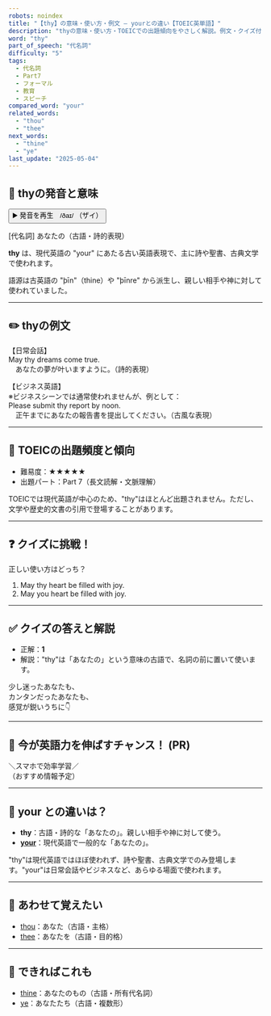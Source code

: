 ```yaml
---
robots: noindex
title: "【thy】の意味・使い方・例文 ― yourとの違い【TOEIC英単語】"
description: "thyの意味・使い方・TOEICでの出題傾向をやさしく解説。例文・クイズ付きでyourとの違いもわかりやすく学べます。"
word: "thy"
part_of_speech: "代名詞"
difficulty: "5"
tags:
  - 代名詞
  - Part7
  - フォーマル
  - 教育
  - スピーチ
compared_word: "your"
related_words:
  - "thou"
  - "thee"
next_words:
  - "thine"
  - "ye"
last_update: "2025-05-04"
---
```


## 🔰 thyの発音と意味

<button class="play-audio" onclick="playTTS('thy')">
  <span class="play-audio-main">
    ▶️ 発音を再生　/ðaɪ/
  </span>
  <span class="play-audio-sub">
    （ザイ）
  </span>
</button>

[代名詞] あなたの（古語・詩的表現）

**thy** は、現代英語の "your" にあたる古い英語表現で、主に詩や聖書、古典文学で使われます。

語源は古英語の "þīn"（thine）や "þīnre" から派生し、親しい相手や神に対して使われていました。

---

## ✏️ thyの例文

【日常会話】  
May thy dreams come true.  
　あなたの夢が叶いますように。（詩的表現）

【ビジネス英語】  
※ビジネスシーンでは通常使われませんが、例として：  
Please submit thy report by noon.  
　正午までにあなたの報告書を提出してください。（古風な表現）

---

## 🎯 TOEICの出題頻度と傾向

- 難易度：★★★★★
- 出題パート：Part 7（長文読解・文脈理解）

TOEICでは現代英語が中心のため、"thy"はほとんど出題されません。ただし、文学や歴史的文書の引用で登場することがあります。

---

## ❓ クイズに挑戦！

正しい使い方はどっち？

1. May thy heart be filled with joy.  
2. May you heart be filled with joy.

---

## ✅ クイズの答えと解説

- 正解：**1**
- 解説："thy"は「あなたの」という意味の古語で、名詞の前に置いて使います。

少し迷ったあなたも、  
カンタンだったあなたも、  
感覚が鋭いうちに👇️

---

## 🚀 今が英語力を伸ばすチャンス！ (PR)

<div class="info-center">
＼スマホで効率学習／<br>  
（おすすめ情報予定）
</div>

---

## 🤔  your との違いは？

- **thy**：古語・詩的な「あなたの」。親しい相手や神に対して使う。
- **[your](/word/your)**：現代英語で一般的な「あなたの」。

"thy"は現代英語ではほぼ使われず、詩や聖書、古典文学でのみ登場します。"your"は日常会話やビジネスなど、あらゆる場面で使われます。

---

## 🧩 あわせて覚えたい

- [thou](/word/thou)：あなた（古語・主格）
- [thee](/word/thee)：あなたを（古語・目的格）

---

## 📖 できればこれも

- [thine](/word/thine)：あなたのもの（古語・所有代名詞）
- [ye](/word/ye)：あなたたち（古語・複数形）

<!-- cvid: aid06_bid05 -->

